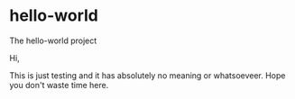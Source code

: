 # hello-world
The hello-world project

Hi, 

This is just testing and it has absolutely no meaning or whatsoeveer. Hope you don't waste time here.
